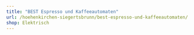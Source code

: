 ```yaml
---
title: "BEST Espresso und Kaffeeautomaten"
url: /hoehenkirchen-siegertsbrunn/best-espresso-und-kaffeeautomaten/
shop: Elektrisch
---
```

